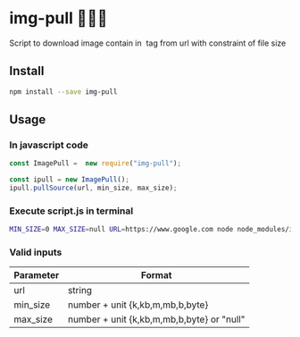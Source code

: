 # img-pull :pineapple::pineapple::pineapple:
Script to download image contain in <img> tag from url with constraint of file size

## Install

```bash
npm install --save img-pull
```

## Usage
### In javascript code
```javascript
const ImagePull =  new require("img-pull");

const ipull = new ImagePull();
ipull.pullSource(url, min_size, max_size);
```

### Execute script.js in terminal 
```bash
MIN_SIZE=0 MAX_SIZE=null URL=https://www.google.com node node_modules/img-pull/script.js
```

### Valid inputs
| Parameter | Format |
|------|------|
| url | string|
| min_size | number + unit {k,kb,m,mb,b,byte} |
| max_size | number + unit {k,kb,m,mb,b,byte} or "null"|

